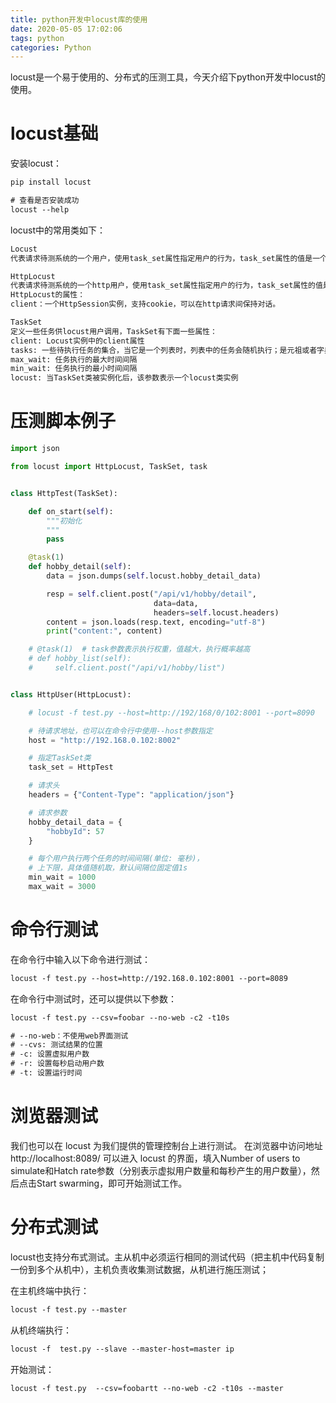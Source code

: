```yaml
---
title: python开发中locust库的使用
date: 2020-05-05 17:02:06
tags: python
categories: Python
---
```


locust是一个易于使用的、分布式的压测工具，今天介绍下python开发中locust的使用。

<!--more-->

# locust基础

安装locust：

```txt
pip install locust

# 查看是否安装成功
locust --help
```



locust中的常用类如下：

```txt
Locust
代表请求待测系统的一个用户，使用task_set属性指定用户的行为，task_set属性的值是一个TaskSet类。如果压测http接口，可以使用下面的HttpLocust类。

HttpLocust
代表请求待测系统的一个http用户，使用task_set属性指定用户的行为，task_set属性的值是一个TaskSet类
HttpLocust的属性：
client：一个HttpSession实例，支持cookie，可以在http请求间保持对话。

TaskSet
定义一些任务供locust用户调用，TaskSet有下面一些属性：
client: Locust实例中的client属性
tasks: 一些待执行任务的集合，当它是一个列表时，列表中的任务会随机执行；是元祖或者字典时（(callable,int)或者{callable:int}，int是执行的权重）,会根据权重执行任务
max_wait: 任务执行的最大时间间隔
min_wait: 任务执行的最小时间间隔
locust: 当TaskSet类被实例化后，该参数表示一个locust类实例
```



# 压测脚本例子

```python
import json

from locust import HttpLocust, TaskSet, task


class HttpTest(TaskSet):

    def on_start(self):
        """初始化
        """
        pass

    @task(1)
    def hobby_detail(self):
        data = json.dumps(self.locust.hobby_detail_data)

        resp = self.client.post("/api/v1/hobby/detail",
                                data=data,
                                headers=self.locust.headers)
        content = json.loads(resp.text, encoding="utf-8")
        print("content:", content)

    # @task(1)  # task参数表示执行权重，值越大，执行概率越高
    # def hobby_list(self):
    #     self.client.post("/api/v1/hobby/list")


class HttpUser(HttpLocust):

    # locust -f test.py --host=http://192/168/0/102:8001 --port=8090

    # 待请求地址，也可以在命令行中使用--host参数指定
    host = "http://192.168.0.102:8002"

    # 指定TaskSet类
    task_set = HttpTest

    # 请求头
    headers = {"Content-Type": "application/json"}

    # 请求参数
    hobby_detail_data = {
        "hobbyId": 57
    }

    # 每个用户执行两个任务的时间间隔(单位: 毫秒)，
    # 上下限，具体值随机取，默认间隔位固定值1s
    min_wait = 1000
    max_wait = 3000
```



# 命令行测试

在命令行中输入以下命令进行测试：

```txt
locust -f test.py --host=http://192.168.0.102:8001 --port=8089
```

在命令行中测试时，还可以提供以下参数：

```txt
locust -f test.py --csv=foobar --no-web -c2 -t10s

# --no-web：不使用web界面测试
# --cvs: 测试结果的位置
# -c: 设置虚拟用户数
# -r: 设置每秒启动用户数
# -t: 设置运行时间
```



# 浏览器测试

我们也可以在 locust 为我们提供的管理控制台上进行测试。 在浏览器中访问地址 http://localhost:8089/ 可以进入 locust 的界面，填入Number of users to simulate和Hatch rate参数（分别表示虚拟用户数量和每秒产生的用户数量），然后点击Start swarming，即可开始测试工作。





# 分布式测试

locust也支持分布式测试。主从机中必须运行相同的测试代码（把主机中代码复制一份到多个从机中），主机负责收集测试数据，从机进行施压测试；

在主机终端中执行：

```txt
locust -f test.py --master
```

从机终端执行：

```txt
locust -f  test.py --slave --master-host=master ip
```

开始测试：

```txt
locust -f test.py  --csv=foobartt --no-web -c2 -t10s --master
```

